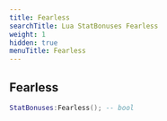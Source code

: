 ```yaml
---
title: Fearless
searchTitle: Lua StatBonuses Fearless
weight: 1
hidden: true
menuTitle: Fearless
---
```

## Fearless
```lua
StatBonuses:Fearless(); -- bool
```